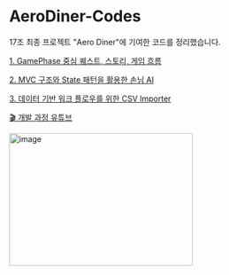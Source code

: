 # AeroDiner-Codes
17조 최종 프로젝트 "Aero Diner"에 기여한 코드를 정리했습니다.

[1. GamePhase 중심 퀘스트, 스토리, 게임 흐름](https://github.com/happy124210/AeroDiner-Codes/tree/main/GamePhase%20%EC%A4%91%EC%8B%AC%20%ED%80%98%EC%8A%A4%ED%8A%B8%2C%20%EC%8A%A4%ED%86%A0%EB%A6%AC%2C%20%EA%B2%8C%EC%9E%84%20%ED%9D%90%EB%A6%84)

[2. MVC 구조와 State 패턴을 활용한 손님 AI](https://github.com/happy124210/AeroDiner-Codes/tree/main/MVC%20%EA%B5%AC%EC%A1%B0%EC%99%80%20State%20%ED%8C%A8%ED%84%B4%EC%9D%84%20%ED%99%9C%EC%9A%A9%ED%95%9C%20%EC%86%90%EB%8B%98%20AI)

[3. 데이터 기반 워크 플로우를 위한 CSV Importer](https://github.com/happy124210/AeroDiner-Codes/tree/main/%EB%8D%B0%EC%9D%B4%ED%84%B0%20%EA%B8%B0%EB%B0%98%20%EC%9B%8C%ED%81%AC%20%ED%94%8C%EB%A1%9C%EC%9A%B0%EB%A5%BC%20%EC%9C%84%ED%95%9C%20CSV%20Importer)

[🎬 개발 과정 유튜브](https://youtube.com/playlist?list=PLW5VzavWcCNWBiD1I8dnMAl8cXHt3Kvw3&si=96Ay9_89acowWqtl)

<img width="332" height="239" alt="image" src="https://github.com/user-attachments/assets/aa2f0493-15c6-498e-81be-cd7068ce7413" />
